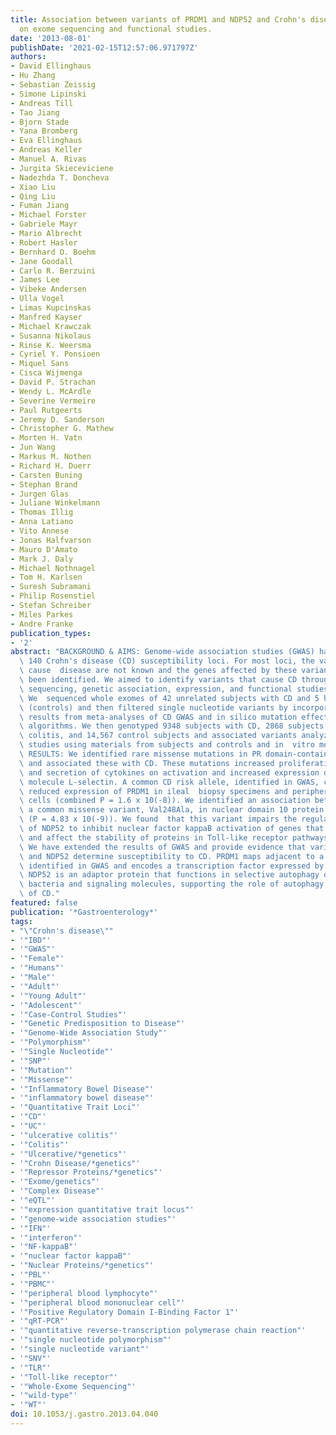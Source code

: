 ```yaml
---
title: Association between variants of PRDM1 and NDP52 and Crohn's disease, based
  on exome sequencing and functional studies.
date: '2013-08-01'
publishDate: '2021-02-15T12:57:06.971797Z'
authors:
- David Ellinghaus
- Hu Zhang
- Sebastian Zeissig
- Simone Lipinski
- Andreas Till
- Tao Jiang
- Bjorn Stade
- Yana Bromberg
- Eva Ellinghaus
- Andreas Keller
- Manuel A. Rivas
- Jurgita Skieceviciene
- Nadezhda T. Doncheva
- Xiao Liu
- Qing Liu
- Fuman Jiang
- Michael Forster
- Gabriele Mayr
- Mario Albrecht
- Robert Hasler
- Bernhard O. Boehm
- Jane Goodall
- Carlo R. Berzuini
- James Lee
- Vibeke Andersen
- Ulla Vogel
- Limas Kupcinskas
- Manfred Kayser
- Michael Krawczak
- Susanna Nikolaus
- Rinse K. Weersma
- Cyriel Y. Ponsioen
- Miquel Sans
- Cisca Wijmenga
- David P. Strachan
- Wendy L. McArdle
- Severine Vermeire
- Paul Rutgeerts
- Jeremy D. Sanderson
- Christopher G. Mathew
- Morten H. Vatn
- Jun Wang
- Markus M. Nothen
- Richard H. Duerr
- Carsten Buning
- Stephan Brand
- Jurgen Glas
- Juliane Winkelmann
- Thomas Illig
- Anna Latiano
- Vito Annese
- Jonas Halfvarson
- Mauro D'Amato
- Mark J. Daly
- Michael Nothnagel
- Tom H. Karlsen
- Suresh Subramani
- Philip Rosenstiel
- Stefan Schreiber
- Miles Parkes
- Andre Franke
publication_types:
- '2'
abstract: "BACKGROUND & AIMS: Genome-wide association studies (GWAS) have identified\
  \ 140 Crohn's disease (CD) susceptibility loci. For most loci, the variants that\
  \ cause  disease are not known and the genes affected by these variants have not\
  \ been identified. We aimed to identify variants that cause CD through detailed\
  \ sequencing, genetic association, expression, and functional studies. METHODS:\
  \ We  sequenced whole exomes of 42 unrelated subjects with CD and 5 healthy subjects\
  \ (controls) and then filtered single nucleotide variants by incorporating association\
  \ results from meta-analyses of CD GWAS and in silico mutation effect prediction\
  \ algorithms. We then genotyped 9348 subjects with CD, 2868 subjects with ulcerative\
  \ colitis, and 14,567 control subjects and associated variants analyzed in functional\
  \ studies using materials from subjects and controls and in  vitro model systems.\
  \ RESULTS: We identified rare missense mutations in PR domain-containing 1 (PRDM1)\
  \ and associated these with CD. These mutations increased proliferation of T cells\
  \ and secretion of cytokines on activation and increased expression of the adhesion\
  \ molecule L-selectin. A common CD risk allele, identified in GWAS, correlated with\
  \ reduced expression of PRDM1 in ileal  biopsy specimens and peripheral blood mononuclear\
  \ cells (combined P = 1.6 x 10(-8)). We identified an association between CD and\
  \ a common missense variant, Val248Ala, in nuclear domain 10 protein 52 (NDP52)\
  \ (P = 4.83 x 10(-9)). We found  that this variant impairs the regulatory functions\
  \ of NDP52 to inhibit nuclear factor kappaB activation of genes that regulate inflammation\
  \ and affect the stability of proteins in Toll-like receptor pathways. CONCLUSIONS:\
  \ We have extended the results of GWAS and provide evidence that variants in PRDM1\
  \ and NDP52 determine susceptibility to CD. PRDM1 maps adjacent to a CD interval\
  \ identified in GWAS and encodes a transcription factor expressed by T and B cells.\
  \ NDP52 is an adaptor protein that functions in selective autophagy of intracellular\
  \ bacteria and signaling molecules, supporting the role of autophagy  in the pathogenesis\
  \ of CD."
featured: false
publication: '*Gastroenterology*'
tags:
- "\"Crohn's disease\""
- '"IBD"'
- '"GWAS"'
- '"Female"'
- '"Humans"'
- '"Male"'
- '"Adult"'
- '"Young Adult"'
- '"Adolescent"'
- '"Case-Control Studies"'
- '"Genetic Predisposition to Disease"'
- '"Genome-Wide Association Study"'
- '"Polymorphism"'
- '"Single Nucleotide"'
- '"SNP"'
- '"Mutation"'
- '"Missense"'
- '"Inflammatory Bowel Disease"'
- '"inflammatory bowel disease"'
- '"Quantitative Trait Loci"'
- '"CD"'
- '"UC"'
- '"ulcerative colitis"'
- '"Colitis"'
- '"Ulcerative/*genetics"'
- '"Crohn Disease/*genetics"'
- '"Repressor Proteins/*genetics"'
- '"Exome/genetics"'
- '"Complex Disease"'
- '"eQTL"'
- '"expression quantitative trait locus"'
- '"genome-wide association studies"'
- '"IFN"'
- '"interferon"'
- '"NF-kappaB"'
- '"nuclear factor kappaB"'
- '"Nuclear Proteins/*genetics"'
- '"PBL"'
- '"PBMC"'
- '"peripheral blood lymphocyte"'
- '"peripheral blood mononuclear cell"'
- '"Positive Regulatory Domain I-Binding Factor 1"'
- '"qRT-PCR"'
- '"quantitative reverse-transcription polymerase chain reaction"'
- '"single nucleotide polymorphism"'
- '"single nucleotide variant"'
- '"SNV"'
- '"TLR"'
- '"Toll-like receptor"'
- '"Whole-Exome Sequencing"'
- '"wild-type"'
- '"WT"'
doi: 10.1053/j.gastro.2013.04.040
---
```



